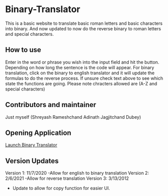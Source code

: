 # Binary-Translator
This is a basic website to translate basic roman letters and basic characters into binary.  And now updated to now do the reverse binary to roman letters and special characters.

## How to use
Enter in the word or phrase you wish into the input field and hit the button.  Depending on how long the sentence is the code will appear.  For binary translation, click on the binary to english translator and it will update the formulas to do the reverse process.  If unsure check text above to see which state the functions are going.  Please note chracters allowed are (A-Z and special characters)

## Contributors and maintainer
Just myself (Shreyash Rameshchand Adinath Jagjitchand Dubey)

## Opening Application
[Launch Binary Translator]( https://ishre.github.io/binary-translator/)

## Version Updates
Version 1: 11/7/2020
-Allow for english to binary translation
Version 2: 2/6/2021
-Allow for reverse translation
Version 3: 3/13/2012
- Update to allow for copy function for easier UI.
